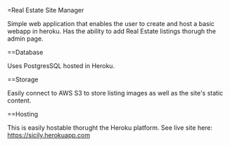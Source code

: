 =Real Estate Site Manager

Simple web application that enables the user to create and host a basic webapp in heroku. Has the ability to add Real Estate listings thorugh the admin page.

==Database

Uses PostgresSQL hosted in Heroku.

==Storage

Easily connect to AWS S3 to store listing images as well as the site's static content.

==Hosting

This is easily hostable thorught the Heroku platform. See live site here: https://sicily.herokuapp.com

